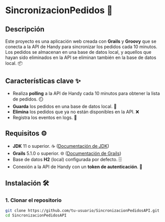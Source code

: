 # SincronizacionPedidos 🚀

## Descripción

Este proyecto es una aplicación web creada con **Grails** y **Groovy** que se conecta a la API de Handy para sincronizar los pedidos cada 10 minutos. Los pedidos se almacenan en una base de datos local, y aquellos que hayan sido eliminados en la API se eliminan también en la base de datos local. 📦

## Características clave ✨

- Realiza **polling** a la API de Handy cada 10 minutos para obtener la lista de pedidos. ⏲️
- **Guarda** los pedidos en una base de datos local. 💾
- **Elimina** los pedidos que ya no están disponibles en la API. ❌
- Registra los eventos en logs. 📜

## Requisitos ⚙️

- **JDK** 11 o superior. ☕ ([Documentación de JDK](https://docs.oracle.com/en/java/javase/11/))
- **Grails** 5.1.0 o superior. 🌐 ([Documentación de Grails](https://docs.grails.org/5.1.0/))
- Base de datos **H2** (local) configurada por defecto. 🗄️
- Conexión a la API de Handy con un **token de autenticación**. 🔑

## Instalación 🛠️

### 1. Clonar el repositorio

```bash
git clone https://github.com/tu-usuario/SincronizacionPedidosAPI.git
cd SincronizacionPedidosAPI
